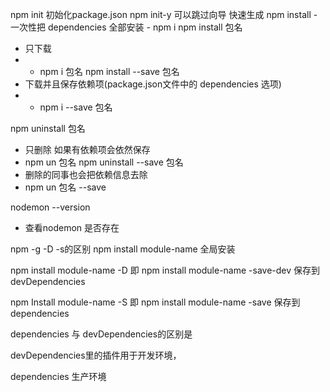 npm init 初始化package.json
npm init-y 可以跳过向导 快速生成
npm install
    - 一次性把 dependencies 全部安装
    - npm i
npm install 包名  
   - 只下载
   - - npm i 包名
npm install  --save 包名
   - 下载并且保存依赖项(package.json文件中的 dependencies 选项)
   - - npm i --save 包名

npm uninstall 包名
   - 只删除 如果有依赖项会依然保存
   - npm un 包名
npm uninstall --save 包名
   - 删除的同事也会把依赖信息去除 
   - npm un 包名 --save

nodemon --version 
   - 查看nodemon 是否存在


npm -g -D -s的区别
npm install module-name 全局安装 

npm install module-name -D 即 npm install module-name -save-dev  保存到devDependencies

npm Install module-name -S 即 npm install module-name -save  保存到dependencies

dependencies 与 devDependencies的区别是

devDependencies里的插件用于开发环境，

dependencies 生产环境